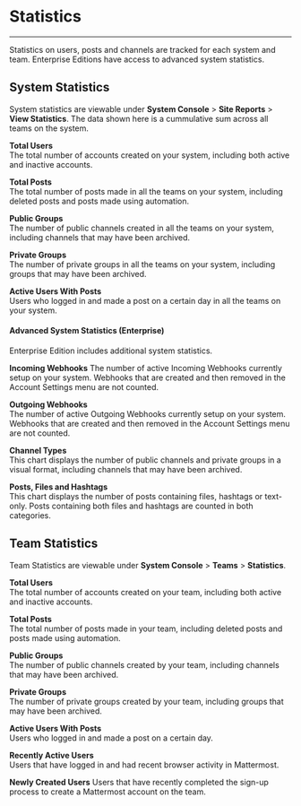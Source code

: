 # Statistics  
___
Statistics on users, posts and channels are tracked for each system and team. Enterprise Editions have access to advanced system statistics.

## System Statistics  
System statistics are viewable under **System Console** > **Site Reports** > **View Statistics**. The data shown here is a cummulative sum across all teams on the system.

**Total Users**  
The total number of accounts created on your system, including both active and inactive accounts. 

**Total Posts**  
The total number of posts made in all the teams on your system, including deleted posts and posts made using automation. 

**Public Groups**  
The number of public channels created in all the teams on your system, including channels that may have been archived.

**Private Groups**  
The number of private groups in all the teams on your system, including groups that may have been archived.

**Active Users With Posts**  
Users who logged in and made a post on a certain day in all the teams on your system.

#### Advanced System Statistics (Enterprise)  
Enterprise Edition includes additional system statistics.

**Incoming Webhooks** 
The number of active Incoming Webhooks currently setup on your system. Webhooks that are created and then removed in the Account Settings menu are not counted.

**Outgoing Webhooks**  
The number of active Outgoing Webhooks currently setup on your system. Webhooks that are created and then removed in the Account Settings menu are not counted.

**Channel Types**  
This chart displays the number of public channels and private groups in a visual format, including channels that may have been archived.

**Posts, Files and Hashtags**  
This chart displays the number of posts containing files, hashtags or text-only. Posts containing both files and hashtags are counted in both categories.

## Team Statistics  
Team Statistics are viewable under **System Console** > **Teams** > **Statistics**.

**Total Users**  
The total number of accounts created on your team, including both active and inactive accounts. 

**Total Posts**  
The total number of posts made in your team, including deleted posts and posts made using automation. 

**Public Groups**  
The number of public channels created by your team, including channels that may have been archived.

**Private Groups**  
The number of private groups created by your team, including groups that may have been archived.

**Active Users With Posts**  
Users who logged in and made a post on a certain day.

**Recently Active Users**  
Users that have logged in and had recent browser activity in Mattermost.

**Newly Created Users**
Users that have recently completed the sign-up process to create a Mattermost account on the team.

